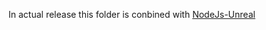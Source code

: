 In actual release this folder is conbined with [NodeJs-Unreal](https://github.com/getnamo/NodeJs-Unreal)